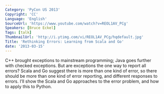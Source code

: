 ```yaml
---
Category: 'PyCon US 2013'
Copyright: 'CC'
Language: 'English'
SourceUrl: 'https://www.youtube.com/watch?v=REOL1AV_PCg'
Speakers: [Bruce Eckel]
Tags: [talk]
ThumbnailUrl: 'http://i.ytimg.com/vi/REOL1AV_PCg/hqdefault.jpg'
Title: 'Rethinking Errors: Learning from Scala and Go'
date: '2013-03-15'
---
```

C++ brought exceptions to mainstream programming; Java goes further with checked exceptions. But are exceptions the one way to report all errors? Scala and Go suggest there is more than one kind of error, so there should be more than one kind of error reporting, and different responses to errors. I’ll show the Scala and Go approaches to the error problem, and how to apply this to Python.
